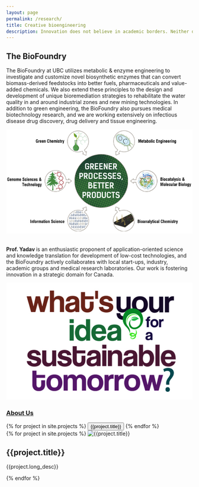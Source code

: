 ```yaml
---
layout: page
permalink: /research/
title: Creative bioengineering
description: Innovation does not believe in academic borders. Neither do we! We use insights and methodologies from a variety of scientific and technological domains to meet our objectives.
---
```


<section id="why">
    <div class="container">
        <div class="row">
            <div class="col-lg-8 col-md-12 text-left">
                <h2 id = "main-space"><b>The BioFoundry</b></h2>
                <p>The BioFoundry at UBC utilizes metabolic &amp; enzyme engineering to investigate and customize novel biosynthetic enzymes that can convert biomass-derived feedstocks into better fuels, pharmaceuticals and value-added chemicals. We also extend these principles to the design and development of unique bioremediation strategies to rehabilitate the water quality in and around industrial zones and new mining technologies. In addition to green engineering, the BioFoundry also pursues medical biotechnology research, and we are working extensively on infectious disease drug discovery, drug delivery and tissue engineering.</p>
                <div id="responsive">
                    <img src="/img/research/research_overview.jpg" class="img-responsive">
                </div>
                <br>
                <p id="responsive-para"><b> Prof. Yadav </b> is an enthusiastic proponent of application-oriented science and knowledge translation for development of low-cost technologies, and the BioFoundry actively collaborates with local start-ups, industry, academic groups and medical research laboratories. Our work is fostering innovation in a strategic domain for Canada.</p>
            </div>
            <div class="col-lg-4 col-md-12 text-left research-large">
                <img class="img-responsive" src="/img/sustainable-ideas.jpg" >
                <h3 class="text-center"><a href="/research" class="button">About Us</a></h3>
                {% for project in site.projects %}
                  <button type="button" class="list-group-item" onclick="loadData('{{project.long_desc}}','{{project.modal_image}}')" >{{project.title}}</button>
                {% endfor %}                
            </div>           
        </div>
    </div>
    <div class="research-small">
        <div class="container">
            {% for project in site.projects %}
                <img src="{{project.front_image}}" class="img-responsive" alt="{{project.title}}" max-width="100%">
                <h1>{{project.title}}</h1>
                <p>{{project.long_desc}}</p>
            {% endfor %}
        </div>
    </div>
</section>
